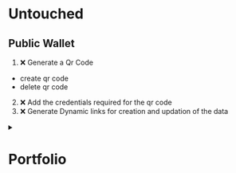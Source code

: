 # Untouched  

## Public Wallet
1. :x: Generate a Qr Code  
  - create qr code 
  - delete qr code
2. :x: Add the credentials required for the qr code  
3. :x: Generate Dynamic links for creation and updation of the data   

<details>
  <summary><h1>Portfolio</h1></summary>  
  - [ ] - Make a Gradient color changing smoke in the background  
  - [ ] - Add a transparent card over to it transparency - 80%  
</details?
